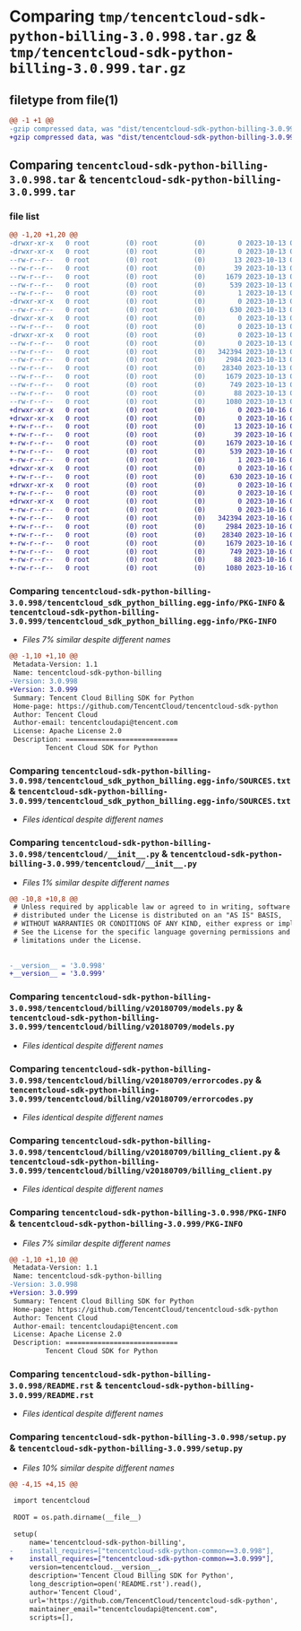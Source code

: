 # Comparing `tmp/tencentcloud-sdk-python-billing-3.0.998.tar.gz` & `tmp/tencentcloud-sdk-python-billing-3.0.999.tar.gz`

## filetype from file(1)

```diff
@@ -1 +1 @@
-gzip compressed data, was "dist/tencentcloud-sdk-python-billing-3.0.998.tar", last modified: Fri Oct 13 00:21:14 2023, max compression
+gzip compressed data, was "dist/tencentcloud-sdk-python-billing-3.0.999.tar", last modified: Mon Oct 16 00:20:30 2023, max compression
```

## Comparing `tencentcloud-sdk-python-billing-3.0.998.tar` & `tencentcloud-sdk-python-billing-3.0.999.tar`

### file list

```diff
@@ -1,20 +1,20 @@
-drwxr-xr-x   0 root         (0) root         (0)        0 2023-10-13 00:21:14.000000 tencentcloud-sdk-python-billing-3.0.998/
-drwxr-xr-x   0 root         (0) root         (0)        0 2023-10-13 00:21:14.000000 tencentcloud-sdk-python-billing-3.0.998/tencentcloud_sdk_python_billing.egg-info/
--rw-r--r--   0 root         (0) root         (0)       13 2023-10-13 00:21:14.000000 tencentcloud-sdk-python-billing-3.0.998/tencentcloud_sdk_python_billing.egg-info/top_level.txt
--rw-r--r--   0 root         (0) root         (0)       39 2023-10-13 00:21:14.000000 tencentcloud-sdk-python-billing-3.0.998/tencentcloud_sdk_python_billing.egg-info/requires.txt
--rw-r--r--   0 root         (0) root         (0)     1679 2023-10-13 00:21:14.000000 tencentcloud-sdk-python-billing-3.0.998/tencentcloud_sdk_python_billing.egg-info/PKG-INFO
--rw-r--r--   0 root         (0) root         (0)      539 2023-10-13 00:21:14.000000 tencentcloud-sdk-python-billing-3.0.998/tencentcloud_sdk_python_billing.egg-info/SOURCES.txt
--rw-r--r--   0 root         (0) root         (0)        1 2023-10-13 00:21:14.000000 tencentcloud-sdk-python-billing-3.0.998/tencentcloud_sdk_python_billing.egg-info/dependency_links.txt
-drwxr-xr-x   0 root         (0) root         (0)        0 2023-10-13 00:21:14.000000 tencentcloud-sdk-python-billing-3.0.998/tencentcloud/
--rw-r--r--   0 root         (0) root         (0)      630 2023-10-13 00:21:14.000000 tencentcloud-sdk-python-billing-3.0.998/tencentcloud/__init__.py
-drwxr-xr-x   0 root         (0) root         (0)        0 2023-10-13 00:21:14.000000 tencentcloud-sdk-python-billing-3.0.998/tencentcloud/billing/
--rw-r--r--   0 root         (0) root         (0)        0 2023-10-13 00:21:14.000000 tencentcloud-sdk-python-billing-3.0.998/tencentcloud/billing/__init__.py
-drwxr-xr-x   0 root         (0) root         (0)        0 2023-10-13 00:21:14.000000 tencentcloud-sdk-python-billing-3.0.998/tencentcloud/billing/v20180709/
--rw-r--r--   0 root         (0) root         (0)        0 2023-10-13 00:21:14.000000 tencentcloud-sdk-python-billing-3.0.998/tencentcloud/billing/v20180709/__init__.py
--rw-r--r--   0 root         (0) root         (0)   342394 2023-10-13 00:21:14.000000 tencentcloud-sdk-python-billing-3.0.998/tencentcloud/billing/v20180709/models.py
--rw-r--r--   0 root         (0) root         (0)     2984 2023-10-13 00:21:14.000000 tencentcloud-sdk-python-billing-3.0.998/tencentcloud/billing/v20180709/errorcodes.py
--rw-r--r--   0 root         (0) root         (0)    28340 2023-10-13 00:21:14.000000 tencentcloud-sdk-python-billing-3.0.998/tencentcloud/billing/v20180709/billing_client.py
--rw-r--r--   0 root         (0) root         (0)     1679 2023-10-13 00:21:14.000000 tencentcloud-sdk-python-billing-3.0.998/PKG-INFO
--rw-r--r--   0 root         (0) root         (0)      749 2023-10-13 00:21:14.000000 tencentcloud-sdk-python-billing-3.0.998/README.rst
--rw-r--r--   0 root         (0) root         (0)       88 2023-10-13 00:21:14.000000 tencentcloud-sdk-python-billing-3.0.998/setup.cfg
--rw-r--r--   0 root         (0) root         (0)     1080 2023-10-13 00:21:14.000000 tencentcloud-sdk-python-billing-3.0.998/setup.py
+drwxr-xr-x   0 root         (0) root         (0)        0 2023-10-16 00:20:30.000000 tencentcloud-sdk-python-billing-3.0.999/
+drwxr-xr-x   0 root         (0) root         (0)        0 2023-10-16 00:20:30.000000 tencentcloud-sdk-python-billing-3.0.999/tencentcloud_sdk_python_billing.egg-info/
+-rw-r--r--   0 root         (0) root         (0)       13 2023-10-16 00:20:30.000000 tencentcloud-sdk-python-billing-3.0.999/tencentcloud_sdk_python_billing.egg-info/top_level.txt
+-rw-r--r--   0 root         (0) root         (0)       39 2023-10-16 00:20:30.000000 tencentcloud-sdk-python-billing-3.0.999/tencentcloud_sdk_python_billing.egg-info/requires.txt
+-rw-r--r--   0 root         (0) root         (0)     1679 2023-10-16 00:20:30.000000 tencentcloud-sdk-python-billing-3.0.999/tencentcloud_sdk_python_billing.egg-info/PKG-INFO
+-rw-r--r--   0 root         (0) root         (0)      539 2023-10-16 00:20:30.000000 tencentcloud-sdk-python-billing-3.0.999/tencentcloud_sdk_python_billing.egg-info/SOURCES.txt
+-rw-r--r--   0 root         (0) root         (0)        1 2023-10-16 00:20:30.000000 tencentcloud-sdk-python-billing-3.0.999/tencentcloud_sdk_python_billing.egg-info/dependency_links.txt
+drwxr-xr-x   0 root         (0) root         (0)        0 2023-10-16 00:20:30.000000 tencentcloud-sdk-python-billing-3.0.999/tencentcloud/
+-rw-r--r--   0 root         (0) root         (0)      630 2023-10-16 00:20:30.000000 tencentcloud-sdk-python-billing-3.0.999/tencentcloud/__init__.py
+drwxr-xr-x   0 root         (0) root         (0)        0 2023-10-16 00:20:30.000000 tencentcloud-sdk-python-billing-3.0.999/tencentcloud/billing/
+-rw-r--r--   0 root         (0) root         (0)        0 2023-10-16 00:20:30.000000 tencentcloud-sdk-python-billing-3.0.999/tencentcloud/billing/__init__.py
+drwxr-xr-x   0 root         (0) root         (0)        0 2023-10-16 00:20:30.000000 tencentcloud-sdk-python-billing-3.0.999/tencentcloud/billing/v20180709/
+-rw-r--r--   0 root         (0) root         (0)        0 2023-10-16 00:20:30.000000 tencentcloud-sdk-python-billing-3.0.999/tencentcloud/billing/v20180709/__init__.py
+-rw-r--r--   0 root         (0) root         (0)   342394 2023-10-16 00:20:30.000000 tencentcloud-sdk-python-billing-3.0.999/tencentcloud/billing/v20180709/models.py
+-rw-r--r--   0 root         (0) root         (0)     2984 2023-10-16 00:20:30.000000 tencentcloud-sdk-python-billing-3.0.999/tencentcloud/billing/v20180709/errorcodes.py
+-rw-r--r--   0 root         (0) root         (0)    28340 2023-10-16 00:20:30.000000 tencentcloud-sdk-python-billing-3.0.999/tencentcloud/billing/v20180709/billing_client.py
+-rw-r--r--   0 root         (0) root         (0)     1679 2023-10-16 00:20:30.000000 tencentcloud-sdk-python-billing-3.0.999/PKG-INFO
+-rw-r--r--   0 root         (0) root         (0)      749 2023-10-16 00:20:30.000000 tencentcloud-sdk-python-billing-3.0.999/README.rst
+-rw-r--r--   0 root         (0) root         (0)       88 2023-10-16 00:20:30.000000 tencentcloud-sdk-python-billing-3.0.999/setup.cfg
+-rw-r--r--   0 root         (0) root         (0)     1080 2023-10-16 00:20:30.000000 tencentcloud-sdk-python-billing-3.0.999/setup.py
```

### Comparing `tencentcloud-sdk-python-billing-3.0.998/tencentcloud_sdk_python_billing.egg-info/PKG-INFO` & `tencentcloud-sdk-python-billing-3.0.999/tencentcloud_sdk_python_billing.egg-info/PKG-INFO`

 * *Files 7% similar despite different names*

```diff
@@ -1,10 +1,10 @@
 Metadata-Version: 1.1
 Name: tencentcloud-sdk-python-billing
-Version: 3.0.998
+Version: 3.0.999
 Summary: Tencent Cloud Billing SDK for Python
 Home-page: https://github.com/TencentCloud/tencentcloud-sdk-python
 Author: Tencent Cloud
 Author-email: tencentcloudapi@tencent.com
 License: Apache License 2.0
 Description: ============================
         Tencent Cloud SDK for Python
```

### Comparing `tencentcloud-sdk-python-billing-3.0.998/tencentcloud_sdk_python_billing.egg-info/SOURCES.txt` & `tencentcloud-sdk-python-billing-3.0.999/tencentcloud_sdk_python_billing.egg-info/SOURCES.txt`

 * *Files identical despite different names*

### Comparing `tencentcloud-sdk-python-billing-3.0.998/tencentcloud/__init__.py` & `tencentcloud-sdk-python-billing-3.0.999/tencentcloud/__init__.py`

 * *Files 1% similar despite different names*

```diff
@@ -10,8 +10,8 @@
 # Unless required by applicable law or agreed to in writing, software
 # distributed under the License is distributed on an "AS IS" BASIS,
 # WITHOUT WARRANTIES OR CONDITIONS OF ANY KIND, either express or implied.
 # See the License for the specific language governing permissions and
 # limitations under the License.
 
 
-__version__ = '3.0.998'
+__version__ = '3.0.999'
```

### Comparing `tencentcloud-sdk-python-billing-3.0.998/tencentcloud/billing/v20180709/models.py` & `tencentcloud-sdk-python-billing-3.0.999/tencentcloud/billing/v20180709/models.py`

 * *Files identical despite different names*

### Comparing `tencentcloud-sdk-python-billing-3.0.998/tencentcloud/billing/v20180709/errorcodes.py` & `tencentcloud-sdk-python-billing-3.0.999/tencentcloud/billing/v20180709/errorcodes.py`

 * *Files identical despite different names*

### Comparing `tencentcloud-sdk-python-billing-3.0.998/tencentcloud/billing/v20180709/billing_client.py` & `tencentcloud-sdk-python-billing-3.0.999/tencentcloud/billing/v20180709/billing_client.py`

 * *Files identical despite different names*

### Comparing `tencentcloud-sdk-python-billing-3.0.998/PKG-INFO` & `tencentcloud-sdk-python-billing-3.0.999/PKG-INFO`

 * *Files 7% similar despite different names*

```diff
@@ -1,10 +1,10 @@
 Metadata-Version: 1.1
 Name: tencentcloud-sdk-python-billing
-Version: 3.0.998
+Version: 3.0.999
 Summary: Tencent Cloud Billing SDK for Python
 Home-page: https://github.com/TencentCloud/tencentcloud-sdk-python
 Author: Tencent Cloud
 Author-email: tencentcloudapi@tencent.com
 License: Apache License 2.0
 Description: ============================
         Tencent Cloud SDK for Python
```

### Comparing `tencentcloud-sdk-python-billing-3.0.998/README.rst` & `tencentcloud-sdk-python-billing-3.0.999/README.rst`

 * *Files identical despite different names*

### Comparing `tencentcloud-sdk-python-billing-3.0.998/setup.py` & `tencentcloud-sdk-python-billing-3.0.999/setup.py`

 * *Files 10% similar despite different names*

```diff
@@ -4,15 +4,15 @@
 
 import tencentcloud
 
 ROOT = os.path.dirname(__file__)
 
 setup(
     name='tencentcloud-sdk-python-billing',
-    install_requires=["tencentcloud-sdk-python-common==3.0.998"],
+    install_requires=["tencentcloud-sdk-python-common==3.0.999"],
     version=tencentcloud.__version__,
     description='Tencent Cloud Billing SDK for Python',
     long_description=open('README.rst').read(),
     author='Tencent Cloud',
     url='https://github.com/TencentCloud/tencentcloud-sdk-python',
     maintainer_email="tencentcloudapi@tencent.com",
     scripts=[],
```

